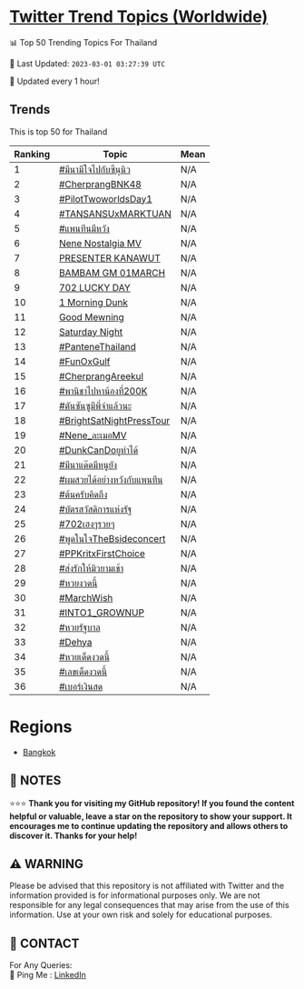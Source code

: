[Twitter Trend Topics (Worldwide)](https://github.com/ErcinDedeoglu/Twitter-Trend-Topics)
==========


📊 Top 50 Trending Topics For Thailand

📆 Last Updated: `2023-03-01 03:27:39 UTC`

🔧 Updated every 1 hour!


## Trends

This is top 50 for Thailand

| Ranking | Topic | Mean |
| ------- | ------------ | ------------ |
| 1 | [#มีนามีใจไปกับซีนุนิว](http://twitter.com/search?q=%23%e0%b8%a1%e0%b8%b5%e0%b8%99%e0%b8%b2%e0%b8%a1%e0%b8%b5%e0%b9%83%e0%b8%88%e0%b9%84%e0%b8%9b%e0%b8%81%e0%b8%b1%e0%b8%9a%e0%b8%8b%e0%b8%b5%e0%b8%99%e0%b8%b8%e0%b8%99%e0%b8%b4%e0%b8%a7) | N/A |
| 2 | [#CherprangBNK48](http://twitter.com/search?q=%23CherprangBNK48) | N/A |
| 3 | [#PilotTwoworldsDay1](http://twitter.com/search?q=%23PilotTwoworldsDay1) | N/A |
| 4 | [#TANSANSUxMARKTUAN](http://twitter.com/search?q=%23TANSANSUxMARKTUAN) | N/A |
| 5 | [#แพนทีนมีหวัง](http://twitter.com/search?q=%23%e0%b9%81%e0%b8%9e%e0%b8%99%e0%b8%97%e0%b8%b5%e0%b8%99%e0%b8%a1%e0%b8%b5%e0%b8%ab%e0%b8%a7%e0%b8%b1%e0%b8%87) | N/A |
| 6 | [Nene Nostalgia MV](http://twitter.com/search?q=Nene+Nostalgia+MV) | N/A |
| 7 | [PRESENTER KANAWUT](http://twitter.com/search?q=PRESENTER+KANAWUT) | N/A |
| 8 | [BAMBAM GM 01MARCH](http://twitter.com/search?q=BAMBAM+GM+01MARCH) | N/A |
| 9 | [702 LUCKY DAY](http://twitter.com/search?q=702+LUCKY+DAY) | N/A |
| 10 | [1 Morning Dunk](http://twitter.com/search?q=1+Morning+Dunk) | N/A |
| 11 | [Good Mewning](http://twitter.com/search?q=Good+Mewning) | N/A |
| 12 | [Saturday Night](http://twitter.com/search?q=Saturday+Night) | N/A |
| 13 | [#PanteneThailand](http://twitter.com/search?q=%23PanteneThailand) | N/A |
| 14 | [#FunOxGulf](http://twitter.com/search?q=%23FunOxGulf) | N/A |
| 15 | [#CherprangAreekul](http://twitter.com/search?q=%23CherprangAreekul) | N/A |
| 16 | [#พานิชาไปหาน้องที่200K](http://twitter.com/search?q=%23%e0%b8%9e%e0%b8%b2%e0%b8%99%e0%b8%b4%e0%b8%8a%e0%b8%b2%e0%b9%84%e0%b8%9b%e0%b8%ab%e0%b8%b2%e0%b8%99%e0%b9%89%e0%b8%ad%e0%b8%87%e0%b8%97%e0%b8%b5%e0%b9%88200K) | N/A |
| 17 | [#ตันซันซูมีพี่จ๋าแล้วนะ](http://twitter.com/search?q=%23%e0%b8%95%e0%b8%b1%e0%b8%99%e0%b8%8b%e0%b8%b1%e0%b8%99%e0%b8%8b%e0%b8%b9%e0%b8%a1%e0%b8%b5%e0%b8%9e%e0%b8%b5%e0%b9%88%e0%b8%88%e0%b9%8b%e0%b8%b2%e0%b9%81%e0%b8%a5%e0%b9%89%e0%b8%a7%e0%b8%99%e0%b8%b0) | N/A |
| 18 | [#BrightSatNightPressTour](http://twitter.com/search?q=%23BrightSatNightPressTour) | N/A |
| 19 | [#Nene_ละเมอMV](http://twitter.com/search?q=%23Nene_%e0%b8%a5%e0%b8%b0%e0%b9%80%e0%b8%a1%e0%b8%adMV) | N/A |
| 20 | [#DunkCanDoยูทําได้](http://twitter.com/search?q=%23DunkCanDo%e0%b8%a2%e0%b8%b9%e0%b8%97%e0%b9%8d%e0%b8%b2%e0%b9%84%e0%b8%94%e0%b9%89) | N/A |
| 21 | [#มีนาแด๊ดมีหนูยัง](http://twitter.com/search?q=%23%e0%b8%a1%e0%b8%b5%e0%b8%99%e0%b8%b2%e0%b9%81%e0%b8%94%e0%b9%8a%e0%b8%94%e0%b8%a1%e0%b8%b5%e0%b8%ab%e0%b8%99%e0%b8%b9%e0%b8%a2%e0%b8%b1%e0%b8%87) | N/A |
| 22 | [#ผมสวยได้อย่างหวังกับแพนทีน](http://twitter.com/search?q=%23%e0%b8%9c%e0%b8%a1%e0%b8%aa%e0%b8%a7%e0%b8%a2%e0%b9%84%e0%b8%94%e0%b9%89%e0%b8%ad%e0%b8%a2%e0%b9%88%e0%b8%b2%e0%b8%87%e0%b8%ab%e0%b8%a7%e0%b8%b1%e0%b8%87%e0%b8%81%e0%b8%b1%e0%b8%9a%e0%b9%81%e0%b8%9e%e0%b8%99%e0%b8%97%e0%b8%b5%e0%b8%99) | N/A |
| 23 | [#ต้นครับคิดถึง](http://twitter.com/search?q=%23%e0%b8%95%e0%b9%89%e0%b8%99%e0%b8%84%e0%b8%a3%e0%b8%b1%e0%b8%9a%e0%b8%84%e0%b8%b4%e0%b8%94%e0%b8%96%e0%b8%b6%e0%b8%87) | N/A |
| 24 | [#บัตรสวัสดิการแห่งรัฐ](http://twitter.com/search?q=%23%e0%b8%9a%e0%b8%b1%e0%b8%95%e0%b8%a3%e0%b8%aa%e0%b8%a7%e0%b8%b1%e0%b8%aa%e0%b8%94%e0%b8%b4%e0%b8%81%e0%b8%b2%e0%b8%a3%e0%b9%81%e0%b8%ab%e0%b9%88%e0%b8%87%e0%b8%a3%e0%b8%b1%e0%b8%90) | N/A |
| 25 | [#702เฮงๆรวยๆ](http://twitter.com/search?q=%23702%e0%b9%80%e0%b8%ae%e0%b8%87%e0%b9%86%e0%b8%a3%e0%b8%a7%e0%b8%a2%e0%b9%86) | N/A |
| 26 | [#พูดในใจTheBsideconcert](http://twitter.com/search?q=%23%e0%b8%9e%e0%b8%b9%e0%b8%94%e0%b9%83%e0%b8%99%e0%b9%83%e0%b8%88TheBsideconcert) | N/A |
| 27 | [#PPKritxFirstChoice](http://twitter.com/search?q=%23PPKritxFirstChoice) | N/A |
| 28 | [#ส่งรักให้มิวยามเช้า](http://twitter.com/search?q=%23%e0%b8%aa%e0%b9%88%e0%b8%87%e0%b8%a3%e0%b8%b1%e0%b8%81%e0%b9%83%e0%b8%ab%e0%b9%89%e0%b8%a1%e0%b8%b4%e0%b8%a7%e0%b8%a2%e0%b8%b2%e0%b8%a1%e0%b9%80%e0%b8%8a%e0%b9%89%e0%b8%b2) | N/A |
| 29 | [#หวยงวดนี้](http://twitter.com/search?q=%23%e0%b8%ab%e0%b8%a7%e0%b8%a2%e0%b8%87%e0%b8%a7%e0%b8%94%e0%b8%99%e0%b8%b5%e0%b9%89) | N/A |
| 30 | [#MarchWish](http://twitter.com/search?q=%23MarchWish) | N/A |
| 31 | [#INTO1_GROWNUP](http://twitter.com/search?q=%23INTO1_GROWNUP) | N/A |
| 32 | [#หวยรัฐบาล](http://twitter.com/search?q=%23%e0%b8%ab%e0%b8%a7%e0%b8%a2%e0%b8%a3%e0%b8%b1%e0%b8%90%e0%b8%9a%e0%b8%b2%e0%b8%a5) | N/A |
| 33 | [#Dehya](http://twitter.com/search?q=%23Dehya) | N/A |
| 34 | [#หวยเด็ดงวดนี้](http://twitter.com/search?q=%23%e0%b8%ab%e0%b8%a7%e0%b8%a2%e0%b9%80%e0%b8%94%e0%b9%87%e0%b8%94%e0%b8%87%e0%b8%a7%e0%b8%94%e0%b8%99%e0%b8%b5%e0%b9%89) | N/A |
| 35 | [#เลขเด็ดงวดนี้](http://twitter.com/search?q=%23%e0%b9%80%e0%b8%a5%e0%b8%82%e0%b9%80%e0%b8%94%e0%b9%87%e0%b8%94%e0%b8%87%e0%b8%a7%e0%b8%94%e0%b8%99%e0%b8%b5%e0%b9%89) | N/A |
| 36 | [#เบอร์เงินสด](http://twitter.com/search?q=%23%e0%b9%80%e0%b8%9a%e0%b8%ad%e0%b8%a3%e0%b9%8c%e0%b9%80%e0%b8%87%e0%b8%b4%e0%b8%99%e0%b8%aa%e0%b8%94) | N/A |



# Regions

* [Bangkok](</Thailand/Bangkok.md>)



## 📝 NOTES

⭐⭐⭐ **Thank you for visiting my GitHub repository! If you found the content helpful or valuable, leave a star on the repository to show your support. It encourages me to continue updating the repository and allows others to discover it. Thanks for your help!**


## ⚠️ WARNING

Please be advised that this repository is not affiliated with Twitter and the information provided is for informational purposes only. We are not responsible for any legal consequences that may arise from the use of this information. Use at your own risk and solely for educational purposes.


## 📨 CONTACT

 For Any Queries:  
            🏓 Ping Me : [LinkedIn](https://www.linkedin.com/in/ercindedeoglu/)
